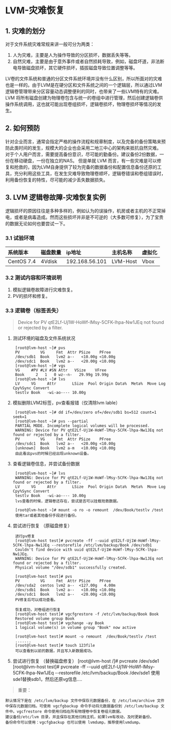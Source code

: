 # LVM-灾难恢复

## 1. 灾难的划分
对于文件系统灾难常规来讲一般可分为两类：
1. 人为灾难，主要是人为操作导致的分区损坏，数据丢失等等。
2. 自然灾难，主要是由于意外事件或者自然损耗导致，例如，磁盘坏道，非法断电导致磁盘损坏，其它硬件损坏，插拔磁盘导致位置调整等等。

LV卷的文件系统和普通的分区文件系统环境并没有什么区别，所以所面对的灾难也是一样的。由于LVM是在硬分区和文件系统之间的一个逻辑层，所以通过LVM逻辑卷管理带来分区容量动态调整便利的同时，也带来了一些LVM特有的灾难。LVM 将所有磁盘创建为物理卷包含与统一的卷组中进行管理，然后创建逻辑卷供操作系统调用，这也就可能出现卷组损坏，逻辑卷损坏，物理卷损坏等情况的发生。

## 2. 如何预防
针对企业而言，通常会指定严格的操作流程和规章制度，以及完备的备份策略来预防此类时间的发生，规模大的企业也会采用二地三中心的架构来抵抗自然灾难。
对于个人用户而言，需要提高备份意识，尽可能的勤备份。建议备份2份数据，一份在移动硬盘，一份在独立的NAS。
但是单就 LVM 而言，有一些灾难是可以修复和抢救的，因为LVM自身提供了较为完备的数据备份和配置信息备份还原的工具，充分利用这些工具，在发生灾难导致物理卷顺坏，逻辑卷错误和卷组错误时，利用备份恢复的特性，尽可能的减少丢失数据损失。

## 3. LVM 逻辑卷故障-灾难恢复实例

逻辑损坏的原因往往是多种多样的，例如认为的误操作，机房或者主机的不正常掉电，或者是病毒造成。然而这些损坏并非是不可逆的（大多数可修复），为了宝贵的数据无论如何也要尝试一下。

### 3.1 试验环境
|系统版本|磁盘数量|ip地址|主机名称|虚拟化|
|:---|:---|:---|:---|:---|
|CentOS 7.4|4Vdisk|192.168.56.101|LVM-Host|Vbox|

### 3.2 测试内容和环境说明
1. 模拟逻辑卷故障进行灾难恢复。
2. PV的损坏和修复。

### 3.3 逻辑卷（标签丢失）
>Device for PV qtE2Lf-Uj1W-HoWf-lMsy-5CFK-lhpa-Nw1JEq not found or rejected by a filter.
1. 测试环境的磁盘及文件系统状况

        [root@lvm-host ~]# pvs
        PV         VG     Fmt  Attr PSize    PFree
        /dev/sdb1  Book   lvm2 a--   <10.00g <10.00g
        /dev/sdc1  Book   lvm2 a--   <20.00g <10.00g
        [root@lvm-host ~]# vgs
        VG     #PV #LV #SN Attr   VSize    VFree
        Book     2   1   0 wz--n-   29.99g 19.99g
        [root@lvm-host ~]# lvs
        LV     VG     Attr       LSize  Pool Origin Data%  Meta%  Move Log Cpy%Sync Convert
        testlv Book   -wi-ao---- 10.00g
2. 模拟删除LVM2标签，pv查看报错（仅清除lvm lable）

        [root@lvm-host ~]# dd if=/dev/zero of=/dev/sdb1 bs=512 count=1 seek=1
        [root@lvm-host ~]# pvs --partial
        PARTIAL MODE. Incomplete logical volumes will be processed.
        WARNING: Device for PV qtE2Lf-Uj1W-HoWf-lMsy-5CFK-lhpa-Nw1JEq not found or rejected by a filter.
        PV         VG     Fmt  Attr PSize    PFree
        /dev/sdc1  Book   lvm2 a--   <20.00g <10.00g
        [unknown]  Book   lvm2 a-m   <10.00g <10.00g
        由此看出pvs的时候已经出现unknown设备。

3. 查看逻辑卷信息，并尝试备份数据

        [root@lvm-host ~]# lvs
        WARNING: Device for PV qtE2Lf-Uj1W-HoWf-lMsy-5CFK-lhpa-Nw1JEq not found or rejected by a filter.
        LV     VG     Attr       LSize  Pool Origin Data%  Meta%  Move Log Cpy%Sync Convert
        testlv Book   -wi-ao---- 10.00g
        lvs查看的时候，逻辑卷还存在，尝试是否可以挂载抢救数据。

        [root@lvm-host ~]# mount -o ro -o remount  /dev/Book/testlv /test
        使用tar或者其他备份手段进行备份。

4. 尝试进行恢复 （原磁盘修复）

        进行pv修复
        [root@lvm-host test]# pvcreate -ff --uuid qtE2Lf-Uj1W-HoWf-lMsy-5CFK-lhpa-Nw1JEq --restorefile /etc/lvm/backup/Book /dev/sdb1
        Couldn't find device with uuid qtE2Lf-Uj1W-HoWf-lMsy-5CFK-lhpa-Nw1JEq.
        WARNING: Device for PV qtE2Lf-Uj1W-HoWf-lMsy-5CFK-lhpa-Nw1JEq not found or rejected by a filter.
        Physical volume "/dev/sdb1" successfully created.
        
        [root@lvm-host test]# pvs
        PV         VG     Fmt  Attr PSize    PFree
        /dev/sda2  centos lvm2 a--  <127.00g   4.00m
        /dev/sdb1  Book   lvm2 a--   <10.00g <10.00g
        /dev/sdc1  Book   lvm2 a--   <20.00g <10.00g
        PV修复后可以成功查看。

        恢复成功，对卷组进行恢复
        [root@lvm-host test]# vgcfgrestore -f /etc/lvm/backup/Book Book
        Restored volume group Book
        [root@lvm-host test]# vgchange -ay Book
        1 logical volume(s) in volume group "Book" now active

        [root@lvm-host test]# mount -o remount  /dev/Book/testlv /test
        .......
        [root@lvm-host test]# touch 123file
        可以查看到以前的数据，并且写入新数据成功。

5. 尝试进行恢复 （替换磁盘修复）
        [root@lvm-host /]# pvcreate /dev/sde1
        [root@lvm-host test]# pvcreate -ff --uuid qtE2Lf-Uj1W-HoWf-lMsy-5CFK-lhpa-Nw1JEq --restorefile /etc/lvm/backup/Book /dev/sde1
        使用sde1替换sdb1，然后还原vg信息....

>重要：

    默认情况下是在 /etc/lvm/backup 文件中保存元数据备份，在 /etc/lvm/archive 文件中保存元数据归档。可使用 vgcfgbackup 命令手动将元数据备份到 /etc/lvm/backup 文件中。vgcfrestore 命令使用归档在所有物理卷中恢复卷组元数据。 
    建议备份/etc/lvm 目录，并且保存在其他归档主机，如果lvm有改动，及时更新备份。
    备份命令可以使用：vgcfgbackup 也可以使用 lvmdump，推荐使用lvmdump。


